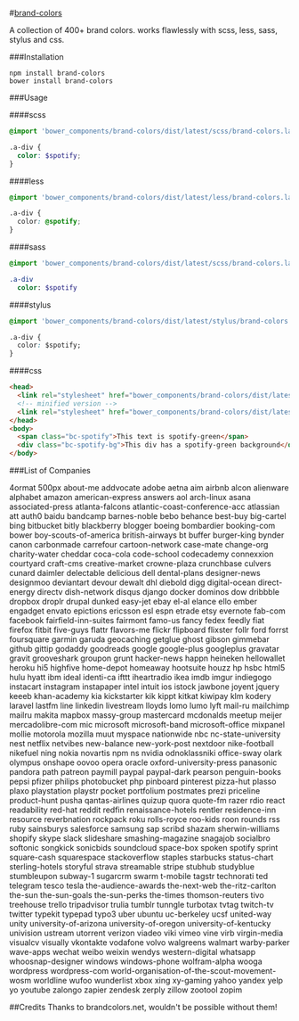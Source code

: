 #[brand-colors](http://brand-colors.com/)

A collection of 400+ brand colors.
works flawlessly with scss, less, sass, stylus and css.

###Installation

```
npm install brand-colors
bower install brand-colors
```

###Usage

####scss
```scss
@import 'bower_components/brand-colors/dist/latest/scss/brand-colors.latest.scss'

.a-div {
  color: $spotify;
}
```
####less
```css
@import 'bower_components/brand-colors/dist/latest/less/brand-colors.latest.less'

.a-div {
  color: @spotify;
}
```
####sass
```sass
@import 'bower_components/brand-colors/dist/latest/scss/brand-colors.latest.sass'

.a-div
  color: $spotify
```
####stylus
```css
@import 'bower_components/brand-colors/dist/latest/stylus/brand-colors.latest.styl'

.a-div {
  color: $spotify;
}
```
####css

```html
<head>
  <link rel="stylesheet" href="bower_components/brand-colors/dist/latest/css/brand-colors.latest.css">`
  <!-- minified version -->
  <link rel="stylesheet" href="bower_components/brand-colors/dist/latest/css/brand-colors.latest.min.css">`
</head>
<body>
  <span class="bc-spotify">This text is spotify-green</span>
  <div class="bc-spotify-bg">This div has a spotify-green background</div>
</body>
```

###List of Companies

4ormat
500px
about-me
addvocate
adobe
aetna
aim
airbnb
alcon
alienware
alphabet
amazon
american-express
answers
aol
arch-linux
asana
associated-press
atlanta-falcons
atlantic-coast-conference-acc
atlassian
att
auth0
baidu
bandcamp
barnes-noble
bebo
behance
best-buy
big-cartel
bing
bitbucket
bitly
blackberry
blogger
boeing
bombardier
booking-com
bower
boy-scouts-of-america
british-airways
bt
buffer
burger-king
bynder
canon
carbonmade
carrefour
cartoon-network
case-mate
change-org
charity-water
cheddar
coca-cola
code-school
codecademy
connexxion
courtyard
craft-cms
creative-market
crowne-plaza
crunchbase
culvers
cunard
daimler
delectable
delicious
dell
dental-plans
designer-news
designmoo
deviantart
devour
dewalt
dhl
diebold
digg
digital-ocean
direct-energy
directv
dish-network
disqus
django
docker
dominos
dow
dribbble
dropbox
droplr
drupal
dunked
easy-jet
ebay
el-al
elance
ello
ember
engadget
envato
epictions
ericsson
esl
espn
etrade
etsy
evernote
fab-com
facebook
fairfield-inn-suites
fairmont
famo-us
fancy
fedex
feedly
fiat
firefox
fitbit
five-guys
flattr
flavors-me
flickr
flipboard
flixster
follr
ford
forrst
foursquare
garmin
garuda
geocaching
getglue
ghost
gibson
gimmebar
github
gittip
godaddy
goodreads
google
google-plus
googleplus
gravatar
gravit
grooveshark
groupon
grunt
hacker-news
happn
heineken
hellowallet
heroku
hi5
highfive
home-depot
homeaway
hootsuite
houzz
hp
hsbc
html5
hulu
hyatt
ibm
ideal
identi-ca
ifttt
iheartradio
ikea
imdb
imgur
indiegogo
instacart
instagram
instapaper
intel
intuit
ios
istock
jawbone
joyent
jquery
keeeb
khan-academy
kia
kickstarter
kik
kippt
kitkat
kiwipay
klm
kodery
laravel
lastfm
line
linkedin
livestream
lloyds
lomo
lumo
lyft
mail-ru
mailchimp
mailru
makita
mapbox
massy-group
mastercard
mcdonalds
meetup
meijer
mercadolibre-com
mic
microsoft
microsoft-band
microsoft-office
mixpanel
mollie
motorola
mozilla
muut
myspace
nationwide
nbc
nc-state-university
nest
netflix
netvibes
new-balance
new-york-post
nextdoor
nike-football
nikefuel
ning
nokia
novartis
npm
ns
nvidia
odnoklassniki
office-sway
olark
olympus
onshape
oovoo
opera
oracle
oxford-university-press
panasonic
pandora
path
patreon
paymill
paypal
paypal-dark
pearson
penguin-books
pepsi
pfizer
philips
photobucket
php
pinboard
pinterest
pizza-hut
plasso
plaxo
playstation
playstr
pocket
portfolium
postmates
prezi
priceline
product-hunt
pusha
qantas-airlines
quizup
quora
quote-fm
razer
rdio
react
readability
red-hat
reddit
redfin
renaissance-hotels
rentler
residence-inn
resource
reverbnation
rockpack
roku
rolls-royce
roo-kids
roon
rounds
rss
ruby
sainsburys
salesforce
samsung
sap
scribd
shazam
sherwin-williams
shopify
skype
slack
slideshare
smashing-magazine
snagajob
socialbro
softonic
songkick
sonicbids
soundcloud
space-box
spoken
spotify
sprint
square-cash
squarespace
stackoverflow
staples
starbucks
status-chart
sterling-hotels
storyful
strava
streamable
stripe
stubhub
studyblue
stumbleupon
subway-1
sugarcrm
swarm
t-mobile
tagstr
technorati
ted
telegram
tesco
tesla
the-audience-awards
the-next-web
the-ritz-carlton
the-sun
the-sun-goals
the-sun-perks
the-times
thomson-reuters
tivo
treehouse
trello
tripadvisor
trulia
tumblr
tunngle
turbotax
tvtag
twitch-tv
twitter
typekit
typepad
typo3
uber
ubuntu
uc-berkeley
ucsf
united-way
unity
university-of-arizona
university-of-oregon
university-of-kentucky
univision
ustream
utorrent
verizon
viadeo
viki
vimeo
vine
virb
virgin-media
visualcv
visually
vkontakte
vodafone
volvo
walgreens
walmart
warby-parker
wave-apps
wechat
weibo
weixin
wendys
western-digital
whatsapp
whoosnap-designer
windows
windows-phone
wolfram-alpha
wooga
wordpress
wordpress-com
world-organisation-of-the-scout-movement-wosm
worldline
wufoo
wunderlist
xbox
xing
xy-gaming
yahoo
yandex
yelp
yo
youtube
zalongo
zapier
zendesk
zerply
zillow
zootool
zopim

##Credits
Thanks to brandcolors.net, wouldn't be possible without them!
